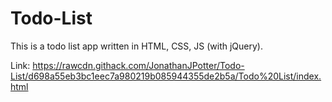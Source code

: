 # Todo-List

This is a todo list app written in HTML, CSS, JS (with jQuery). 

Link: https://rawcdn.githack.com/JonathanJPotter/Todo-List/d698a55eb3bc1eec7a980219b085944355de2b5a/Todo%20List/index.html
